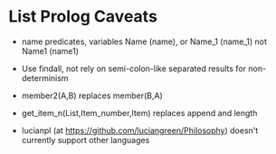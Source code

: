 # List Prolog Caveats

* name predicates, variables Name (name), or Name_1 (name_1) not Name1 (name1)

* Use findall, not rely on semi-colon-like separated results for non-determinism

* member2(A,B) replaces member(B,A)

* get_item_n(List,Item_number,Item) replaces append and length

* lucianpl (at https://github.com/luciangreen/Philosophy) doesn't currently support other languages
